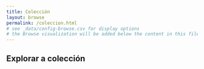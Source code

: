 ```yaml
---
title: Colección
layout: browse
permalink: /coleccion.html
# see _data/config-browse.csv for display options
# the Browse visualization will be added below the content in this file
---
```


## Explorar a colección
<br>
